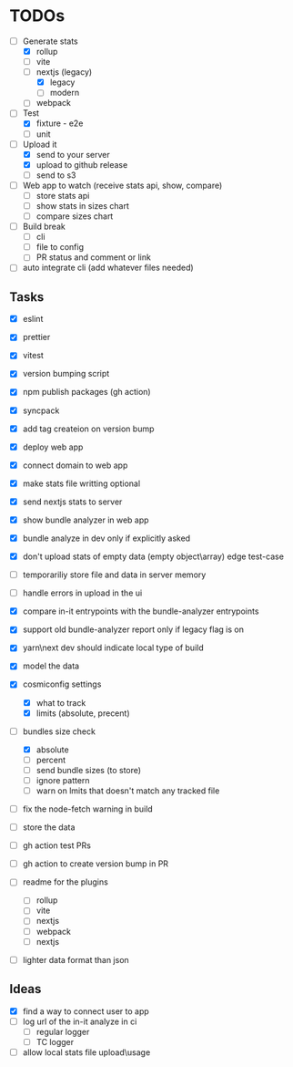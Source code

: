 TODOs
======

- [ ] Generate stats
    - [x] rollup
    - [ ] vite
    - [ ] nextjs (legacy)
        - [x] legacy
        - [ ] modern
    - [ ] webpack
- [ ] Test
    - [x] fixture - e2e
    - [ ] unit
- [ ] Upload it
    - [x] send to your server
    - [x] upload to github release
    - [ ] send to s3
- [ ] Web app to watch (receive stats api, show, compare)
    - [ ] store stats api
    - [ ] show stats in sizes chart
    - [ ] compare sizes chart
- [ ] Build break
    - [ ] cli
    - [ ] file to config
    - [ ] PR status and comment or link
- [ ] auto integrate cli (add whatever files needed)

## Tasks
- [x] eslint
- [x] prettier
- [x] vitest
- [x] version bumping script
- [x] npm publish packages (gh action)
- [x] syncpack
- [x] add tag createion on version bump
- [x] deploy web app
- [x] connect domain to web app
- [x] make stats file writting optional
- [x] send nextjs stats to server
- [x] show bundle analyzer in web app
- [x] bundle analyze in dev only if explicitly asked
- [x] don't upload stats of empty data (empty object\array) edge test-case
- [ ] temporariliy store file and data in server memory
- [ ] handle errors in upload in the ui
- [x] compare in-it entrypoints with the bundle-analyzer entrypoints
- [x] support old bundle-analyzer report only if legacy flag is on
- [x] yarn\next dev should indicate local type of build
- [x] model the data
- [x] cosmiconfig settings
    - [x] what to track
    - [x] limits (absolute, precent)
- [ ] bundles size check
    - [x] absolute
    - [ ] percent
    - [ ] send bundle sizes (to store)
    - [ ] ignore pattern
    - [ ] warn on lmits that doesn't match any tracked file
- [ ] fix the node-fetch warning in build
- [ ] store the data
- [ ] gh action test PRs
- [ ] gh action to create version bump in PR
- [ ] readme for the plugins
    - [ ] rollup
    - [ ] vite
    - [ ] nextjs
    - [ ] webpack
    - [ ] nextjs
- [ ] lighter data format than json


## Ideas
- [x] find a way to connect user to app
- [ ] log url of the in-it analyze in ci
    - [ ] regular logger
    - [ ] TC logger
- [ ] allow local stats file upload\usage